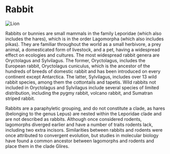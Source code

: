 # Rabbit

![Lion](https://en.wikipedia.org/wiki/Rabbit#/media/File:Oryctolagus_cuniculus_Rcdo.jpg)

Rabbits or bunnies are small mammals in the family Leporidae (which also includes the hares), which is in the order Lagomorpha (which also includes pikas). They are familiar throughout the world as a small herbivore, a prey animal, a domesticated form of livestock, and a pet, having a widespread effect on ecologies and cultures. The most widespread rabbit genera are Oryctolagus and Sylvilagus. The former, Oryctolagus, includes the European rabbit, Oryctolagus cuniculus, which is the ancestor of the hundreds of breeds of domestic rabbit and has been introduced on every continent except Antarctica. The latter, Sylvilagus, includes over 13 wild rabbit species, among them the cottontails and tapetis. Wild rabbits not included in Oryctolagus and Sylvilagus include several species of limited distribution, including the pygmy rabbit, volcano rabbit, and Sumatran striped rabbit.

Rabbits are a paraphyletic grouping, and do not constitute a clade, as hares (belonging to the genus Lepus) are nested within the Leporidae clade and are not described as rabbits. Although once considered rodents, lagomorphs diverged earlier and have a number of traits rodents lack, including two extra incisors. Similarities between rabbits and rodents were once attributed to convergent evolution, but studies in molecular biology have found a common ancestor between lagomorphs and rodents and place them in the clade Glires.
